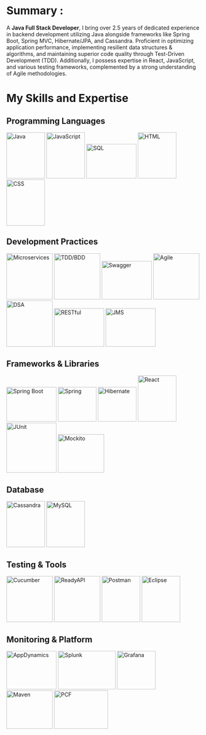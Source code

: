 # Summary :
A <b>Java Full Stack Developer</b>, I bring over 2.5 years of dedicated experience in backend development utilizing Java alongside frameworks like Spring Boot, Spring MVC, Hibernate/JPA, and Cassandra. Proficient in optimizing application performance, implementing resilient data structures & algorithms, and maintaining superior code quality through Test-Driven Development (TDD). Additionally, I possess expertise in React, JavaScript, and various testing frameworks, complemented by a strong understanding of Agile methodologies.

# My Skills and Expertise

## Programming Languages
<div>
  <img src="https://upload.wikimedia.org/wikipedia/en/3/30/Java_programming_language_logo.svg" alt="Java" width="100" height="120" title="JAVA">
  <img src="https://upload.wikimedia.org/wikipedia/commons/6/6a/JavaScript-logo.png" alt="JavaScript" width="100" height="120" title="JavaScript">
  <img src="https://upload.wikimedia.org/wikipedia/commons/8/87/Sql_data_base_with_logo.png" alt="SQL" width="130" height="90" title="SQL">
  <img src="https://upload.wikimedia.org/wikipedia/commons/6/61/HTML5_logo_and_wordmark.svg" alt="HTML" width="100" height="120" title="HTML">
  <img src="https://upload.wikimedia.org/wikipedia/commons/d/d5/CSS3_logo_and_wordmark.svg" alt="CSS" width="100" height="120" title="CSS">
</div>

## Development Practices
  <div>
    <img src="https://tecadmin.net/wp-content/uploads/2023/09/microservices-300x198@2x.png" alt="Microservices"  width="120" height="120" title="Microservices">
    <img src="https://marsner.com/wp-content/uploads/test-driven-development-TDD.png" alt="TDD/BDD"  width="120" height="120" title="TDD/BDD">
    <img src="https://denisjakus.com/wp-content/uploads/2019/07/BlogPostSwagger.jpg" alt="Swagger"  width="130" height="100" title="Swagger">
    <img src="https://www.shutterstock.com/image-vector/agile-icon-methodology-vector-development-260nw-1850837746.jpg" alt="Agile"  width="120" height="120" title="Agile">
    <img src="https://miro.medium.com/v2/resize:fit:1400/0*7AHKqhGVaDWZJ1L_.png" alt="DSA"  width="120" height="120" title="Data Structure & Algorithm">
    <img src="https://encrypted-tbn0.gstatic.com/images?q=tbn:ANd9GcSELUlWlFnpRRnNEQ1PtGZnGcpZh2gDZF1CUg&s" alt="RESTful"  width="130" height="100" title="RESTful API">
    <img src="https://i.morioh.com/210204/c4f71c8f.webp" alt="JMS"  width="130" height="100" title="Java Messaging Services">
  </div>


## Frameworks & Libraries
<div>
  <img src="https://miro.medium.com/v2/resize:fit:700/1*o5FmjKTPdJTbhGE2MIjo6w.png" alt="Spring Boot" width="130" height="90" title="Spring Boot">
  <img src="https://upload.wikimedia.org/wikipedia/commons/4/44/Spring_Framework_Logo_2018.svg" alt="Spring" width="100" height="90" title="Spring">
  <img src="https://hibernate.org/images/hibernate-logo.svg" alt="Hibernate" width="100" height="90" title="Hibernate">
  <img src="https://upload.wikimedia.org/wikipedia/commons/a/a7/React-icon.svg" alt="React" width="100" height="120" title="react">
  <img src="https://cdn.codegym.cc/images/article/c176d588-eeed-4a8c-a2d1-66380e681ead/800.jpeg" alt="JUnit" width="130" height="130" title="JUnit">
  <img src="https://site.mockito.org/img/logo.png" alt="Mockito" width="120" height="100" title="Mockito">
</div>


## Database
<div>
  <img src="https://upload.wikimedia.org/wikipedia/commons/5/5e/Cassandra_logo.svg" alt="Cassandra" width="100" height="120" title="Cassandra">
  <img src="https://upload.wikimedia.org/wikipedia/commons/0/0a/MySQL_textlogo.svg" alt="MySQL" width="100" height="120" title="MySQL">
</div>

## Testing & Tools
<div>
  <img src="https://static.javatpoint.com/tutorial/cucumber/images/cucumber-testing-tutorial.png" alt="Cucumber" width="120" height="120" title="Cucumber">
  <img src="https://osbsoftware.com.br/upload/produto/ReadyAPI-produto.png" alt="ReadyAPI" width="120" height="120" title="ReadtAPI">
  <img src="https://www.vectorlogo.zone/logos/getpostman/getpostman-icon.svg" alt="Postman" width="100" height="120" title="Postman">
  <img src="https://upload.wikimedia.org/wikipedia/commons/d/d0/Eclipse-Luna-Logo.svg" alt="Eclipse" width="100" height="120" title="Eclipse"> 
</div>

## Monitoring & Platform
<div>
  <img src="https://martellotech.com/wp-content/uploads/2022/04/appdynamics-1-1024x536.png" alt="AppDynamics" width="130" height="100" title="AppDynamics">
  <img src="https://e7.pngegg.com/pngimages/899/221/png-clipart-splunk-vertical-logo-tech-companies.png" alt="Splunk" width="150" height="100" title="Splunk">
  <img src="https://upload.wikimedia.org/wikipedia/commons/9/9d/Grafana_logo.png" alt="Grafana" width="100" height="100" title="Grafana">
  <img src="https://logowik.com/content/uploads/images/maven-apache3537.jpg" alt="Maven" width="120" height="100" title="Mavean">
  <img src="https://miro.medium.com/v2/resize:fit:620/1*0SWhCwP94gUPju-NXfCD7w.png" alt="PCF" width="140" height="100" title="Pivotal Cloud Foundry">
  </div>
